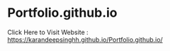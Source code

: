 # Portfolio.github.io

Click Here to Visit Website : https://karandeepsinghh.github.io/Portfolio.github.io/
